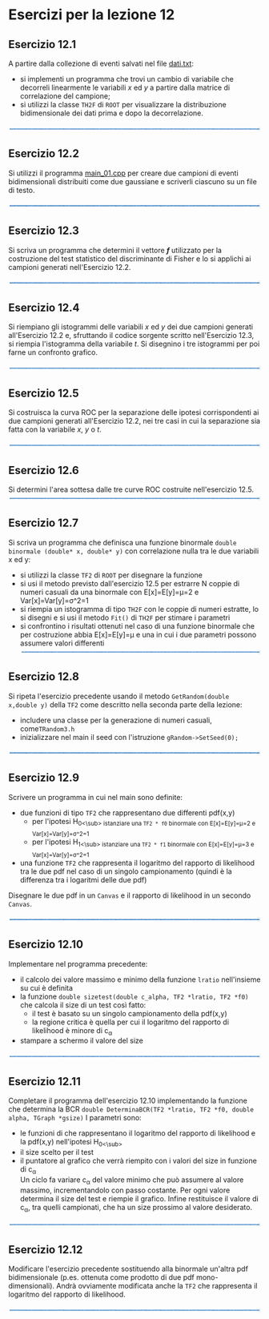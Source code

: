 # Esercizi per la lezione 12

## Esercizio 12.1

A partire dalla collezione di eventi salvati nel file [dati.txt](programmi/dati.txt):
  * si implementi un programma che trovi un cambio di variabile che decorreli linearmente le variabili *x* ed *y*
    a partire dalla matrice di correlazione del campione;
  * si utilizzi la classe ```TH2F``` di ```ROOT``` per visualizzare la distribuzione bidimensionale
    dei dati prima e dopo la decorrelazione.

![linea](../immagini/linea.png)

## Esercizio 12.2 

Si utilizzi il programma [main_01.cpp](programmi/main_01.cpp) per creare due campioni 
di eventi bidimensionali distribuiti come due gaussiane 
e scriverli ciascuno su un file di testo.

![linea](../immagini/linea.png)

## Esercizio 12.3

Si scriva un programma che determini il vettore ***f*** utilizzato per la costruzione del test statistico
del discriminante di Fisher e lo si applichi ai campioni generati nell'Esercizio 12.2.
 
![linea](../immagini/linea.png)

## Esercizio 12.4

Si riempiano gli istogrammi delle variabili *x* ed *y* dei due campioni generati all'Esercizio 12.2 e,
sfruttando il codice sorgente scritto nell'Esercizio 12.3, si riempia l'istogramma della variabile *t*.
Si disegnino i tre istogrammi per poi farne un confronto grafico.

![linea](../immagini/linea.png)

## Esercizio 12.5

Si costruisca la curva ROC per la separazione delle ipotesi corrispondenti ai due campioni generati all'Esercizio 12.2,
nei tre casi in cui la separazione sia fatta con la variabile *x*, *y* o *t*.

![linea](../immagini/linea.png)

## Esercizio 12.6

Si determini l'area sottesa dalle tre curve ROC costruite nell'esercizio 12.5.
![linea](../immagini/linea.png)

## Esercizio 12.7

Si scriva un programma che definisca una funzione binormale ```double binormale (double* x, double* y)``` 
con correlazione nulla tra le  due variabili x ed y:
* si utilizzi la classe ```TF2``` di ```ROOT``` per disegnare la funzione
* si usi il metodo previsto dall'esercizio 12.5 per estrarre N coppie di numeri casuali da una 
binormale con E[x]=E[y]=&mu;=2  e Var[x]=Var[y]=&sigma;^2=1
* si riempia un istogramma di tipo ```TH2F``` con le coppie di numeri estratte, lo si disegni e si 
usi il metodo ```Fit()``` di ```TH2F``` per stimare i parametri
* si confrontino i risultati ottenuti nel caso di una funzione binormale 
che per costruzione abbia E[x]=E[y]=&mu; e una in cui i due parametri possono assumere valori differenti
![linea](../immagini/linea.png)  
  
## Esercizio 12.8
    
Si ripeta l'esercizio precedente usando il metodo ```GetRandom(double x,double y)``` della ```TF2``` 
come descritto nella seconda parte della lezione:
* includere una classe per la generazione di numeri casuali, come```TRandom3.h```
* inizializzare nel main il seed con l'istruzione ```gRandom->SetSeed(0); ```

![linea](../immagini/linea.png)  
  
## Esercizio 12.9

Scrivere un programma in cui nel main sono definite:
* due funzioni di tipo ```TF2``` che rappresentano due differenti pdf(x,y)
  * per l'ipotesi H<sub>0<\sub> istanziare una ```TF2 * f0``` binormale con E[x]=E[y]=&mu;=2  e Var[x]=Var[y]=&sigma;^2=1
  * per l'ipotesi H<sub>1<\sub> istanziare una ```TF2 * f1``` binormale con E[x]=E[y]=&mu;=3  e Var[x]=Var[y]=&sigma;^2=1
* una funzione ```TF2``` che rappresenta il logaritmo del rapporto di likelihood tra 
le due pdf nel caso di un singolo campionamento (quindi è la differenza tra i logaritmi delle due pdf)

Disegnare le due pdf in un ```Canvas``` e il rapporto di likelihood in un secondo ```Canvas```.

![linea](../immagini/linea.png)  
  
## Esercizio 12.10

Implementare nel programma precedente:
* il calcolo dei valore massimo e minimo della funzione ```lratio``` nell'insieme su cui è definita
* la funzione ```double sizetest(double c_alpha, TF2 *lratio, TF2 *f0)``` 
che calcola il size di un test così fatto:
  * il test è basato su un singolo campionamento della pdf(x,y)
  * la regione critica è quella per cui il logaritmo del rapporto di likelihood 
    è minore di  c<sub>&alpha;</sub> 
* stampare a schermo il valore del size

![linea](../immagini/linea.png)

## Esercizio 12.11
Completare il programma dell'esercizio 12.10 implementando la funzione che determina la BCR
 ```double DeterminaBCR(TF2 *lratio, TF2 *f0, double alpha, TGraph *gsize)```
I parametri sono: 
* le funzioni di che rappresentano il  logaritmo del rapporto 
di likelihood e la pdf(x,y) nell'ipotesi H<sub>0<\sub>
* il size scelto per il test
* il puntatore al grafico che verrà riempito con i valori del size in funzione di c<sub>&alpha;</sub>   
Un ciclo fa variare c<sub>&alpha;</sub> del valore minimo che può assumere al valore massimo, incrementandolo con passo costante. 
Per ogni valore determina il size del test e riempie il grafico.
Infine restituisce il valore di c<sub>&alpha;</sub>, tra quelli campionati, che ha un size prossimo al valore desiderato.

![linea](../immagini/linea.png)

## Esercizio 12.12
Modificare l'esercizio precedente sostituendo alla binormale un'altra pdf bidimensionale 
(p.es. ottenuta come prodotto di due pdf mono-dimensionali). Andrà ovviamente modificata anche la
```TF2``` che rappresenta il logaritmo del rapporto di likelihood.   

![linea](../immagini/linea.png)
